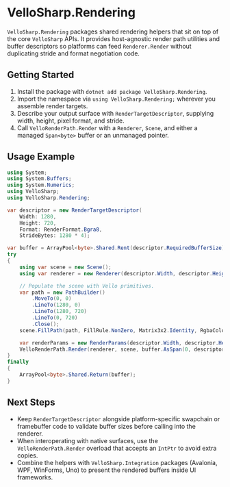 # VelloSharp.Rendering

`VelloSharp.Rendering` packages shared rendering helpers that sit on top of the core `VelloSharp` APIs. It provides host-agnostic render path utilities and buffer descriptors so platforms can feed `Renderer.Render` without duplicating stride and format negotiation code.

## Getting Started

1. Install the package with `dotnet add package VelloSharp.Rendering`.
2. Import the namespace via `using VelloSharp.Rendering;` wherever you assemble render targets.
3. Describe your output surface with `RenderTargetDescriptor`, supplying width, height, pixel format, and stride.
4. Call `VelloRenderPath.Render` with a `Renderer`, `Scene`, and either a managed `Span<byte>` buffer or an unmanaged pointer.

## Usage Example

```csharp
using System;
using System.Buffers;
using System.Numerics;
using VelloSharp;
using VelloSharp.Rendering;

var descriptor = new RenderTargetDescriptor(
    Width: 1280,
    Height: 720,
    Format: RenderFormat.Bgra8,
    StrideBytes: 1280 * 4);

var buffer = ArrayPool<byte>.Shared.Rent(descriptor.RequiredBufferSize);
try
{
    using var scene = new Scene();
    using var renderer = new Renderer(descriptor.Width, descriptor.Height);

    // Populate the scene with Vello primitives.
    var path = new PathBuilder()
        .MoveTo(0, 0)
        .LineTo(1280, 0)
        .LineTo(1280, 720)
        .LineTo(0, 720)
        .Close();
    scene.FillPath(path, FillRule.NonZero, Matrix3x2.Identity, RgbaColor.FromBytes(0, 144, 255));

    var renderParams = new RenderParams(descriptor.Width, descriptor.Height, RgbaColor.FromBytes(18, 18, 18));
    VelloRenderPath.Render(renderer, scene, buffer.AsSpan(0, descriptor.RequiredBufferSize), renderParams, descriptor);
}
finally
{
    ArrayPool<byte>.Shared.Return(buffer);
}
```

## Next Steps

- Keep `RenderTargetDescriptor` alongside platform-specific swapchain or framebuffer code to validate buffer sizes before calling into the renderer.
- When interoperating with native surfaces, use the `VelloRenderPath.Render` overload that accepts an `IntPtr` to avoid extra copies.
- Combine the helpers with `VelloSharp.Integration` packages (Avalonia, WPF, WinForms, Uno) to present the rendered buffers inside UI frameworks.
